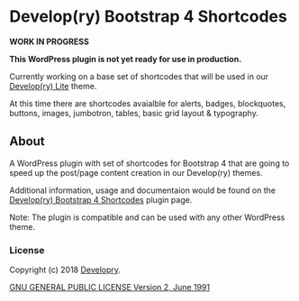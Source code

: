 # Develop(ry) Bootstrap 4 Shortcodes

**WORK IN PROGRESS**

**This WordPress plugin is not yet ready for use in production.** 

Currently working on a base set of shortcodes that will be used in our 
[Develop(ry) Lite](https://github.com/krasenslavov/developry-lite) theme. 

At this time there are shortcodes avaialble for alerts, badges, blockquotes, 
buttons, images, jumbotron, tables, basic grid layout & typography.

## About

A WordPress plugin with set of shortcodes for Bootstrap 4 that are going to 
speed up the post/page content creation in our Develop(ry) themes. 

Additional information, usage and documentaion would be found on the 
[Develop(ry) Bootstrap 4 Shortcodes](http://developry.com/developry-bs4-shortcodes) 
plugin page.

Note: The plugin is compatible and can be used with any other WordPress theme.

### License

Copyright (c) 2018 [Developry](http://developry.com).

[GNU GENERAL PUBLIC LICENSE Version 2, June 1991](https://github.com/systemd/systemd/blob/master/LICENSE.GPL2)
